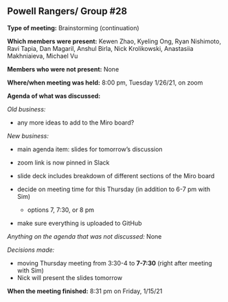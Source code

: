 ## Powell Rangers/ Group #28


**Type of meeting:** Brainstorming (continuation)

**Which members were present:** Kewen Zhao, Kyeling Ong, Ryan Nishimoto, Ravi Tapia, Dan Magaril, Anshul Birla, Nick Krolikowski, Anastasiia Makhniaieva, Michael Vu

**Members who were not present:** None

**Where/when meeting was held:** 8:00 pm, Tuesday 1/26/21, on zoom

**Agenda of what was discussed:**

*Old business:* 
+ any more ideas to add to the Miro board?

*New business:* 
+ main agenda item: slides for tomorrow’s discussion
+ zoom link is now pinned in Slack
+ slide deck includes breakdown of different sections of the Miro board

+ decide on meeting time for this Thursday (in addition to 6-7 pm with Sim)
  + options 7, 7:30, or 8 pm
+ make sure everything is uploaded to GitHub

*Anything on the agenda that was not discussed:* None

*Decisions made:* 
+ moving Thursday meeting from 3:30-4 to **7-7:30** (right after meeting with Sim)
+ Nick will present the slides tomorrow

**When the meeting finished:** 8:31 pm on Friday, 1/15/21
